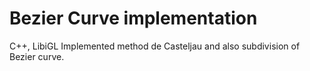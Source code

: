 # Bezier Curve implementation

C++, LibiGL
Implemented method de Casteljau and also subdivision of Bezier curve.
